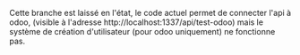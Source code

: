 Cette branche est laissé en l'état, le code actuel permet de connecter l'api à odoo, (visible à l'adresse http://localhost:1337/api/test-odoo) mais le système de création d'utilisateur (pour odoo uniquement) ne fonctionne pas.